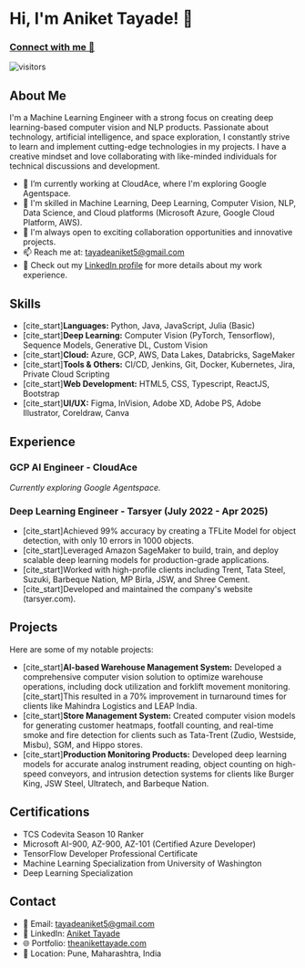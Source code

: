 # Hi, I'm Aniket Tayade! 👋
### [Connect with me 💬](https://theanikettayade.tech) 
![visitors](https://visitor-badge.laobi.icu/badge?page_id=TheAniketTayade.TheAniketTayade)


## About Me

I'm a Machine Learning Engineer with a strong focus on creating deep learning-based computer vision and NLP products. Passionate about technology, artificial intelligence, and space exploration, I constantly strive to learn and implement cutting-edge technologies in my projects. I have a creative mindset and love collaborating with like-minded individuals for technical discussions and development.

- 🔭 I’m currently working at CloudAce, where I'm exploring Google Agentspace.
- 🌱 I'm skilled in Machine Learning, Deep Learning, Computer Vision, NLP, Data Science, and Cloud platforms (Microsoft Azure, Google Cloud Platform, AWS).
- 👯 I'm always open to exciting collaboration opportunities and innovative projects.
- 📫 Reach me at: tayadeaniket5@gmail.com
- 💼 Check out my [LinkedIn profile](https://www.linkedin.com/in/aniket-tayade) for more details about my work experience.

## Skills

-   [cite_start]**Languages:** Python, Java, JavaScript, Julia (Basic) 
-   [cite_start]**Deep Learning:** Computer Vision (PyTorch, Tensorflow), Sequence Models, Generative DL, Custom Vision 
-   [cite_start]**Cloud:** Azure, GCP, AWS, Data Lakes, Databricks, SageMaker 
-   [cite_start]**Tools & Others:** CI/CD, Jenkins, Git, Docker, Kubernetes, Jira, Private Cloud Scripting 
-   [cite_start]**Web Development:** HTML5, CSS, Typescript, ReactJS, Bootstrap 
-   [cite_start]**UI/UX:** Figma, InVision, Adobe XD, Adobe PS, Adobe Illustrator, Coreldraw, Canva

## Experience

### GCP AI Engineer - CloudAce
*Currently exploring Google Agentspace.*

### Deep Learning Engineer - Tarsyer (July 2022 - Apr 2025)
- [cite_start]Achieved 99% accuracy by creating a TFLite Model for object detection, with only 10 errors in 1000 objects. 
- [cite_start]Leveraged Amazon SageMaker to build, train, and deploy scalable deep learning models for production-grade applications. 
- [cite_start]Worked with high-profile clients including Trent, Tata Steel, Suzuki, Barbeque Nation, MP Birla, JSW, and Shree Cement. 
- [cite_start]Developed and maintained the company's website (tarsyer.com). 


## Projects

Here are some of my notable projects:

-   [cite_start]**AI-based Warehouse Management System:** Developed a comprehensive computer vision solution to optimize warehouse operations, including dock utilization and forklift movement monitoring.  [cite_start]This resulted in a 70% improvement in turnaround times for clients like Mahindra Logistics and LEAP India. 
-   [cite_start]**Store Management System:** Created computer vision models for generating customer heatmaps, footfall counting, and real-time smoke and fire detection for clients such as Tata-Trent (Zudio, Westside, Misbu), SGM, and Hippo stores. 
-   [cite_start]**Production Monitoring Products:** Developed deep learning models for accurate analog instrument reading, object counting on high-speed conveyors, and intrusion detection systems for clients like Burger King, JSW Steel, Ultratech, and Barbeque Nation. 


## Certifications

- TCS Codevita Season 10 Ranker
- Microsoft AI-900, AZ-900, AZ-101 (Certified Azure Developer)
- TensorFlow Developer Professional Certificate
- Machine Learning Specialization from University of Washington 
- Deep Learning Specialization 

## Contact

- 📧 Email: tayadeaniket5@gmail.com
- 💼 LinkedIn: [Aniket Tayade](https://www.linkedin.com/in/aniket-tayade)
- 🌐 Portfolio: [theanikettayade.com](https://theanikettayade.com)
- 📍 Location: Pune, Maharashtra, India
